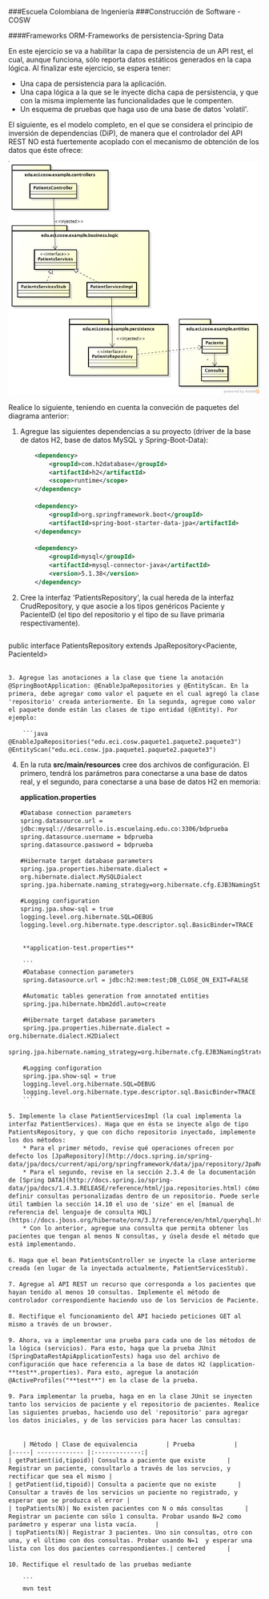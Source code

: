 ###Escuela Colombiana de Ingeniería
###Construcción de Software - COSW

####Frameworks ORM-Frameworks de persistencia-Spring Data

En este ejercicio se va a habilitar la capa de persistencia de un API rest, el cual, aunque funciona, sólo reporta datos estáticos generados en la capa lógica. Al finalizar este ejercicio, se espera tener:

* Una capa de persistencia para la aplicación.
* Una capa lógica a la que se le inyecte dicha capa de persistencia, y que con la misma implemente las funcionalidades que le compenten.
* Un esquema de pruebas que haga uso de una base de datos 'volatil'.

El siguiente, es el modelo completo, en el que se considera el principio de inversión de dependencias (DiP), de manera que el controlador del API REST NO está fuertemente acoplado con el mecanismo de obtención de los datos que éste ofrece:


![](img/Diagram.png)

Realice lo siguiente, teniendo en cuenta la conveción de paquetes del diagrama anterior:

1. Agregue las siguientes dependencias a su proyecto (driver de la base de datos H2, base de datos MySQL y Spring-Boot-Data):

	```xml
        <dependency>
            <groupId>com.h2database</groupId>
            <artifactId>h2</artifactId>
            <scope>runtime</scope>
        </dependency>

        <dependency>
            <groupId>org.springframework.boot</groupId>
            <artifactId>spring-boot-starter-data-jpa</artifactId>
        </dependency>
        
        <dependency>
            <groupId>mysql</groupId>
            <artifactId>mysql-connector-java</artifactId>
            <version>5.1.38</version>
        </dependency>
	```


2. Cree la interfaz 'PatientsRepository', la cual hereda de la interfaz CrudRepository, y que asocie a los tipos genéricos Paciente y PacienteID (el tipo del repositorio y el tipo de su llave primaria respectivamente).

	```java
public interface PatientsRepository extends JpaRepository<Paciente, PacienteId>
```

3. Agregue las anotaciones a la clase que tiene la anotación @SpringBootApplication: @EnableJpaRepositories y @EntityScan. En la primera, debe agregar como valor el paquete en el cual agregó la clase 'repositorio' creada anteriormente. En la segunda, agregue como valor el paquete donde están las clases de tipo entidad (@Entity). Por ejemplo:

	```java
@EnableJpaRepositories("edu.eci.cosw.paquete1.paquete2.paquete3")
@EntityScan("edu.eci.cosw.jpa.paquete1.paquete2.paquete3")
```



4. En la ruta __src/main/resources__ cree dos archivos de configuración. El primero, tendrá los parámetros para conectarse a una base de datos real, y el segundo, para conectarse a una base de datos H2 en memoria:


	**application.properties**

	```	
	#Database connection parameters
	spring.datasource.url = jdbc:mysql://desarrollo.is.escuelaing.edu.co:3306/bdprueba
	spring.datasource.username = bdprueba
	spring.datasource.password = bdprueba
		
	#Hibernate target database parameters
	spring.jpa.properties.hibernate.dialect = org.hibernate.dialect.MySQLDialect
	spring.jpa.hibernate.naming_strategy=org.hibernate.cfg.EJB3NamingStrategy
		
	#Logging configuration
	spring.jpa.show-sql = true
	logging.level.org.hibernate.SQL=DEBUG
	logging.level.org.hibernate.type.descriptor.sql.BasicBinder=TRACE
```

	**application-test.properties**

	```
	#Database connection parameters
	spring.datasource.url = jdbc:h2:mem:test;DB_CLOSE_ON_EXIT=FALSE
	
	#Automatic tables generation from annotated entities
	spring.jpa.hibernate.hbm2ddl.auto=create
	
	#Hibernate target database parameters
	spring.jpa.properties.hibernate.dialect = org.hibernate.dialect.H2Dialect
	spring.jpa.hibernate.naming_strategy=org.hibernate.cfg.EJB3NamingStrategy
	
	#Logging configuration
	spring.jpa.show-sql = true
	logging.level.org.hibernate.SQL=DEBUG
	logging.level.org.hibernate.type.descriptor.sql.BasicBinder=TRACE
	```

5. Implemente la clase PatientServicesImpl (la cual implementa la interfaz PatientServices). Haga que en ésta se inyecte algo de tipo PatientsRepository, y que con dicho repositorio inyectado, implemente los dos métodos:
	* Para el primer método, revise qué operaciones ofrecen por defecto los [JpaRepository](http://docs.spring.io/spring-data/jpa/docs/current/api/org/springframework/data/jpa/repository/JpaRepository.html).
	* Para el segundo, revise en la sección 2.3.4 de la documentación de [Spring DATA](http://docs.spring.io/spring-data/jpa/docs/1.4.3.RELEASE/reference/html/jpa.repositories.html) cómo definir consultas personalizadas dentro de un repositorio. Puede serle útil tambien la sección 14.10 el uso de 'size' en el [manual de referencia del lenguaje de consulta HQL](https://docs.jboss.org/hibernate/orm/3.3/reference/en/html/queryhql.html). 
	* Con lo anterior, agregue una consulta que permita obtener los pacientes que tengan al menos N consultas, y úsela desde el método que está implementando.

6. Haga que el bean PatientsController se inyecte la clase anteriorme creada (en lugar de la inyectada actualmente, PatientServicesStub).

7. Agregue al API REST un recurso que corresponda a los pacientes que hayan tenido al menos 10 consultas. Implemente el método de controlador correspondiente haciendo uso de los Servicios de Paciente.

8. Rectifique el funcionamiento del API haciedo peticiones GET al mismo a través de un browser.

9. Ahora, va a implementar una prueba para cada uno de los métodos de la lógica (servicios). Para esto, haga que la prueba JUnit (SpringDataRestApiApplicationTests) haga uso del archivo de configuración que hace referencia a la base de datos H2 (application-**test**.properties). Para esto, agregue la anotación  @ActiveProfiles("**test**") en la clase de la prueba.

9. Para implementar la prueba, haga en en la clase JUnit se inyecten tanto los servicios de paciente y el repositorio de pacientes. Realice las siguientes pruebas, haciendo uso del 'repositorio' para agregar los datos iniciales, y de los servicios para hacer las consultas:


	| Método | Clase de equivalencia        | Prueba           | 
|-----| ------------- |:-------------:| 
| getPatient(id,tipoid)| Consulta a paciente que existe      | Registrar un paciente, consultarlo a través de los servcios, y rectificar que sea el mismo | 
| getPatient(id,tipoid)| Consulta a paciente que no existe      | Consultar a través de los servicios un paciente no registrado, y esperar que se produzca el error | 
| topPatients(N)| No existen pacientes con N o más consultas      | Registrar un paciente con sólo 1 consulta. Probar usando N=2 como parámetro y esperar una lista vacía.     | 
| topPatients(N)| Registrar 3 pacientes. Uno sin consultas, otro con una, y el último con dos consultas. Probar usando N=1  y esperar una lista con los dos pacientes correspondientes.| centered      | 

10. Rectifique el resultado de las pruebas mediante

	```
	mvn test
```

